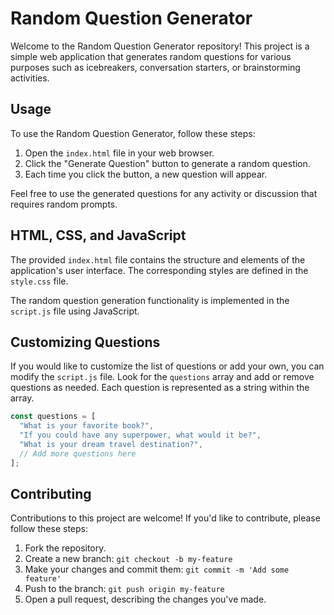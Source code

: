 

# Random Question Generator

Welcome to the Random Question Generator repository! This project is a simple web application that generates random questions for various purposes such as icebreakers, conversation starters, or brainstorming activities.

## Usage

To use the Random Question Generator, follow these steps:

1. Open the `index.html` file in your web browser.
2. Click the "Generate Question" button to generate a random question.
3. Each time you click the button, a new question will appear.

Feel free to use the generated questions for any activity or discussion that requires random prompts.

## HTML, CSS, and JavaScript

The provided `index.html` file contains the structure and elements of the application's user interface. The corresponding styles are defined in the `style.css` file.

The random question generation functionality is implemented in the `script.js` file using JavaScript.

## Customizing Questions

If you would like to customize the list of questions or add your own, you can modify the `script.js` file. Look for the `questions` array and add or remove questions as needed. Each question is represented as a string within the array.

```javascript
const questions = [
  "What is your favorite book?",
  "If you could have any superpower, what would it be?",
  "What is your dream travel destination?",
  // Add more questions here
];
```

## Contributing

Contributions to this project are welcome! If you'd like to contribute, please follow these steps:

1. Fork the repository.
2. Create a new branch: `git checkout -b my-feature`
3. Make your changes and commit them: `git commit -m 'Add some feature'`
4. Push to the branch: `git push origin my-feature`
5. Open a pull request, describing the changes you've made.

